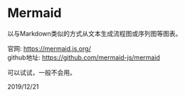 # Mermaid

以与Markdown类似的方式从文本生成流程图或序列图等图表。  

官网: https://mermaid.js.org/  
github地址: https://github.com/mermaid-js/mermaid  

可以试试，一般不会用。  


2019/12/21  

